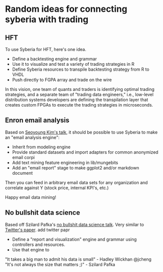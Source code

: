 # Random ideas for connecting syberia with trading

## HFT

To use Syberia for HFT, here's one idea.

* Define a backtesting engine and grammar
* Use it to visualize and test a variety of trading strategies in R
* Define Syberia resources to transpile backtesting strategy from R to VHDL
* Push directly to FGPA array and trade on the wire

In this vision, one team of quants and traders is identifying
optimal trading strategies, and a separate team of "trading data engineers,"
i.e., low-level distribution systems developers are
defining the transpilation layer that creates custom FPGAs
to execute the trading strategies in microseconds.

## Enron email analysis

Based on [Seoyoung Kim's talk](https://github.com/robertzk/rfinance17-notes/blob/master/regtech.md),
it should be possible to use Syberia to make an "email analysis engine":

* Inherit from modeling engine
* Provide standard datasets and import adapters for common anonymized email corpi
* Add text mining feature engineering in lib/mungebits
* Add an "email report" stage to make ggplot2 and/or markdown document

Then you can feed in arbitrary email data sets for any organization and correlate
against Y (stock price, internal KPI's, etc.)

Happy email data mining!
 
## No bullshit data science

Based off Szilard Pafka's [no bullshit data science talk](https://github.com/robertzk/rfinance17-notes/blob/master/nobullshit.md). Very similar
to [Twitter's paper](http://www.umiacs.umd.edu/~jimmylin/publications/Lin_Kolcz_SIGMOD2012.pdf).
add twitter papr
* Define a "report and visualization" engine and grammar using controllers and resources.
* Use that engine to 

"It takes a big man to admit his data is small" - Hadley Wickhan @jcheng
"It's not always the size that matters ;)" - Szilard Pafka
